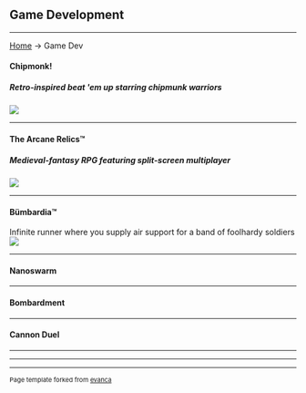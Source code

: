 ## Game Development

---
[Home](/) -> Game Dev

#### Chipmonk!
##### Retro-inspired beat 'em up starring chipmunk warriors
[<img src="https://media.indiedb.com/images/presskit/1/2/1054/Chipmonk_Cover_Art_ReallyWide.1.png?raw=true"/>](/chipmonk)

---
#### The Arcane Relics™
##### Medieval-fantasy RPG featuring split-screen multiplayer
[<img src="https://media.indiedb.com/images/members/4/3265/3264780/profile/TAR_Icon_Banner.png?raw=true"/>](/tar)

---
#### Bümbardia™
Infinite runner where you supply air support for a band of foolhardy soldiers
[<img src="https://media.indiedb.com/images/members/4/3265/3264780/profile/TAR_Icon_Banner.png?raw=true"/>](/bumbardia)

---
#### Nanoswarm

---
#### Bombardment

---
#### Cannon Duel

---


---

---
<p style="font-size:11px">Page template forked from <a href="https://github.com/evanca/quick-portfolio">evanca</a></p>
<!-- Remove above link if you don't want to attibute -->
